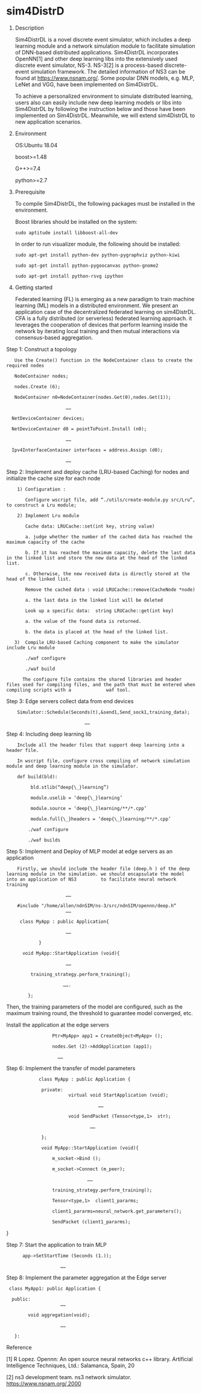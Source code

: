 # sim4DistrD

1. Description

   Sim4DistrDL is a novel discrete event simulator, which includes a deep learning module and a network simulation module to facilitate simulation of DNN-based distributed applications. Sim4DistrDL incorporates OpenNN[1] and other deep learning libs into the extensively used discrete event simulator, NS-3. NS-3[2] is a process-based discrete-event simulation framework. The detailed information of NS3 can be found at https://www.nsnam.org/. Some popular DNN models, e.g. MLP, LeNet and VGG, have been implemented on Sim4DistrDL. 
   
   To achieve a personalized environment to simulate distributed learning, users also can easily include new deep learning models or libs into Sim4DistrDL by following  the instruction below and those have been implemented on Sim4DistrDL. Meanwhile, we will extend sim4DistrDL to new application scenarios.
  
2. Environment

   OS:Ubuntu 18.04
   
   boost>=1.48
   
   G++>=7.4
   
   python>=2.7

3. Prerequisite

   To compile Sim4DistrDL, the following packages must be installed in the environment.

   Boost libraries should be installed on the system:

       sudo aptitude install libboost-all-dev

   In order to run visualizer module, the following should be installed:

       sudo apt-get install python-dev python-pygraphviz python-kiwi

       sudo apt-get install python-pygoocanvas python-gnome2

       sudo apt-get install python-rsvg ipython
   
4. Getting started

   Federated learning (FL) is emerging as a new paradigm to train machine learning (ML) models in a distributed environment. We present an application case of the decentralized federated learning on sim4DistrDL. CFA is a fully distributed (or serverless) federated learning approach. it leverages the cooperation of devices that perform learning inside the network by iterating local training and then mutual interactions via consensus-based aggregation. 

Step 1: Construct a topology
      
       Use the Create() function in the NodeContainer class to create the required nodes
	
       NodeContainer nodes; 
	
       nodes.Create (6);  
	
       NodeContainer n0=NodeContainer(nodes.Get(0),nodes.Get(1));
	
                          ……
					 
      NetDeviceContainer devices; 
	
      NetDeviceContainer d0 = pointToPoint.Install (n0);
	
                          ……         
			     
      Ipv4InterfaceContainer interfaces = address.Assign (d0); 
	
                          ……


Step 2: Implement and deploy cache (LRU-based Caching) for nodes and initialize the cache size for each node

        1) Configuration : 
     
           Configure wscript file, add “./utils/create-module.py src/Lru”, to construct a Lru module;
       
        2) Implement Lru module
     
           Cache data: LRUCache::set(int key, string value)  
        
           a. judge whether the number of the cached data has reached the maximum capacity of the cache 
        
           b. If it has reached the maximum capacity, delete the last data in the linked list and store the new data at the head of the linked list. 
        
           c. Otherwise, the new received data is directly stored at the head of the linked list.
        
           Remove the cached data : void LRUCache::remove(CacheNode *node)
      
           a. the last data in the linked list will be deleted
       
           Look up a specific data:  string LRUCache::get(int key)
      
           a. the value of the found data is returned. 
     
           b. the data is placed at the head of the linked list.
       
       3)  Compile LRU-based Caching component to make the simulator include Lru module
    
           ./waf configure
     
           ./waf build
     
          The configure file contains the shared libraries and header files used for compiling files, and the path that must be entered when compiling scripts with a             waf tool.

Step 3: Edge servers collect data from end devices 

        Simulator::Schedule(Seconds(t),&send1,Send_sock1,training_data);  

                                 ……
                                 
Step 4: Including deep learning lib 

        Include all the header files that support deep learning into a header file. 
   
        In wscript file, configure cross compiling of network simulation module and deep learning module in the simulator.
        
        def build(bld):
        
 	         bld.stlib(“deep{\_}learning”)
            
  	         module.uselib = ‘deep{\_}learning’
            
 	         module.source = ‘deep{\_}learning/**/*.cpp’
            
	         module.full{\_}headers = ‘deep{\_}learning/**/*.cpp’
            
            ./waf configure
            
            ./waf builds
            
Step 5: Implement and Deploy of MLP model at edge servers as an application

        Firstly, we should include the header file (deep.h ) of the deep learning module in the simulation. we should encapsulate the model into an application of NS3         to facilitate neural network training
        
                          ……
                          
        #include "/home/allen/ndnSIM/ns-3/src/ndnSIM/opennn/deep.h“
                          ……
                          
         class MyApp : public Application{  
         
                          ……
                          
                }
                
          void MyApp::StartApplication (void){
          
                          ……
                          
             training_strategy.perform_training();   
             
                         …….      
                             
            };
                   
Then, the training parameters of the model are configured, such as the maximum training round, the threshold to guarantee model converged, etc. 

Install the application at the edge servers

                     Ptr<MyApp> app1 = CreateObject<MyApp> ();
                     
                     nodes.Get (2)->AddApplication (app1); 
                     
                       ……
                       
Step 6: Implement the transfer of model parameters

                class MyApp : public Application {
                 
                 private:
                           virtual void StartApplication (void);
                           
                                      ……
                                      
                           void SendPacket (Tensor<type,1>  str);
                           
                                   ……
                                   
                 };

                 void MyApp::StartApplication (void){
                 
                     m_socket->Bind ();
                       
                     m_socket->Connect (m_peer);
                       
                                  ……
                                          
                     training_strategy.perform_training();
                      
                     Tensor<type,1>  client1_pararms;
                     
                     client1_pararms=neural_network.get_parameters();
                     
                     SendPacket (client1_pararms);
                     
}

Step 7: Start the application to train MLP

          app->SetStartTime (Seconds (1.));
          
                        ……
                        
Step 8: Implement the parameter aggregation at the Edge server

     class MyApp1: public Application {
     
      public:
                        ……
                        
            void aggregation(void);
            
                        ……
                        
       }:
      
      
Reference

[1]  R Lopez. Opennn: An open source neural networks c++ library. Artificial Intelligence Techniques, Ltd.: Salamanca, Spain, 20

[2]  ns3 development team. ns3 network simulator. https://www.nsnam.org/,2000

